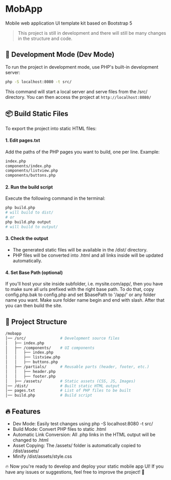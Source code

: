 # MobApp

Mobile web application UI template kit based on Bootstrap 5

> This project is still in development and there will still be many changes in the structure and code.


## 🚀 Development Mode (Dev Mode)

To run the project in development mode, use PHP's built-in development server:

```sh
php -S localhost:8080 -t src/
```

This command will start a local server and serve files from the /src/ directory.
You can then access the project at `http://localhost:8080/`

## 📦 Build Static Files

To export the project into static HTML files:

#### 1. Edit pages.txt

Add the paths of the PHP pages you want to build, one per line.
Example:

```bash
index.php
components/index.php
components/listview.php
components/buttons.php
```

#### 2. Run the build script

Execute the following command in the terminal:

```sh
php build.php
# will build to dist/
# or
php build.php output
# will build to output/
```

#### 3. Check the output

- The generated static files will be available in the /dist/ directory.
- PHP files will be converted into .html and all links inside will be updated automatically.

#### 4. Set Base Path (optional)

If you'll host your site inside subfolder, i.e. mysite.com/app/, then you have to make sure all urls prefixed with the right base path.
To do that, copy config.php.bak to config.php and set $basePath to '/app/' or any folder name you want. Make sure folder name begin and end with slash. After that you can then build the site. 

## 📂 Project Structure

```bash
/mobapp
│── /src/               # Development source files
│   ├── index.php
│   ├── /components/    # UI components
│   │   ├── index.php
│   │   ├── listview.php
│   │   ├── buttons.php
│   ├── /partials/      # Reusable parts (header, footer, etc.)
│   │   ├── header.php
│   │   ├── footer.php
│   ├── /assets/        # Static assets (CSS, JS, Images)
│── /dist/              # Built static HTML output
│── pages.txt           # List of PHP files to be built
│── build.php           # Build script
```

## 🔥 Features

- Dev Mode: Easily test changes using php -S localhost:8080 -t src/
- Build Mode: Convert PHP files to static .html
- Automatic Link Conversion: All .php links in the HTML output will be changed to .html
- Asset Copying: The /assets/ folder is automatically copied to /dist/assets/
- Minify /dist/assets/style.css

🔥 Now you're ready to develop and deploy your static mobile app UI!
If you have any issues or suggestions, feel free to improve the project! 🚀
